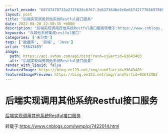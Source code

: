 ```yaml
---
arturl_encode: "68747470733a2f2f626c6f67:2e6373646e2e6e65742f77656978696e5f3334323339353932:2f61727469636c652f64657461696c732f3933363433343033"
layout: post
title: "后端实现调用其他系统Restful接口服务"
date: 2022-08-20 22:50:15 +0800
description: "后端实现调用其他系统Restful接口服务转载于:https://www.cnblogs.com/l"
keywords: "与其他系统集成restful接口"
categories: ['未分类']
tags: ['数据库', '后端', 'Java']
artid: "93643403"
image:
  path: https://api.vvhan.com/api/bing?rand=sj&artid=93643403
  alt: "后端实现调用其他系统Restful接口服务"
render_with_liquid: false
featuredImage: https://bing.ee123.net/img/rand?artid=93643403
featuredImagePreview: https://bing.ee123.net/img/rand?artid=93643403
---
```


# 后端实现调用其他系统Restful接口服务

[后端实现调用其他系统Restful接口服务](http://blog.csdn.net/king13127/article/details/70800376)

转载于:https://www.cnblogs.com/lwmp/p/7422014.html